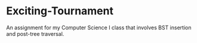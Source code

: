 # Exciting-Tournament
An assignment for my Computer Science I class that involves BST insertion and post-tree traversal.
